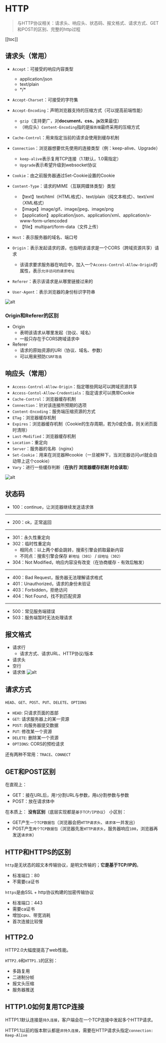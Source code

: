 # HTTP
> 与HTTP协议相关：请求头、响应头、状态码、报文格式、请求方式、GET和POST的区别、完整的http过程

[[toc]]

## 请求头（常用）
 - `Accept`：可接受的响应内容类型
    - application/json
    - text/plain
    - \*/\*
 - `Accept-Charset`：可接受的字符集
 - `Accept-Encoding`：声明浏览器支持的压缩方式（可以提高前端性能）
    - `gzip`（支持更广，对**document、css、js**效果最佳）
    - （响应头）`Content-Encoding`指的是`服务端`最终采用的压缩方式
 
 - `Cache-Control`：用来指定当前的请求会使用到缓存机制
 - `Connection`：浏览器想要优先使用的连接类型（例：keep-alive、Upgrade）
    - `keep-alive`表示复用TCP连接（1.1默认，1.0需指定）
    - `Upgrade`表示希望升级到websocket协议
 - `Cookie`：由之前服务器通过Set-Cookie设置的Cookie
 - `Content-Type`：请求的MIME（互联网媒体类型）类型
    - 【text】text/html（HTML格式）、text/plain（纯文本格式）、text/xml（XML格式）
    - 【image】image/gif、image/jpeg、image/png
    - 【application】application/json、application/xml、application/x-www-form-urlencoded
    - 【file】multipart/form-data（文件上传）
 - `Host`：表示服务器的域名、端口号
 - `Origin`：表示发起请求的源，也指明该请求是一个CORS（跨域资源共享）请求
    - 该请求要求服务器在响应中，加入一个`Access-Control-Allow-Origin`的属性，表示`允许访问的请求地址`
 - `Referer`：表示该请求是从哪里链接过来的
 - `User-Agent`：表示浏览器的身份标识字符串

![alt](./img/HTTP-2.png)

### Origin和Referer的区别
  - Origin
    - 表明该请求从哪里发起（协议、域名）
    - 一般只存在于CORS跨域请求中
  - Referer
    - 请求的原始资源的URI（协议、域名、参数）
    - 可以用来预防`CSRF攻击`

## 响应头（常用）
 - `Access-Control-Allow-Origin`：指定哪些网站可以跨域资源共享
 - `Access-Contol-Allow-Credentials`：指定请求可以携带Cookie
 - `Cache-Control`：浏览器缓存机制
 - `Connection`：针对该连接所预期的选项
 - `Content-Encoding`：服务端压缩资源的方式
 - `ETag`：浏览器缓存机制
 - `Expires`：浏览器缓存机制（Cookie的生存周期，若为0或负值，则关闭页面时清除）
 - `Last-Modified`：浏览器缓存机制
 - `Location`：重定向
 - `Server`：服务器的名称（nginx）
 - `Set-Cookie`：用来在浏览器种cookie（一旦被种下，当浏览器访问url就会自动带上这个cookie）
 - `Vary`：进行一些缓存判断（**在执行 浏览器缓存机制 时会读取**）

![alt](./img/HTTP-3.png)

## 状态码
 - 100：continue，让浏览器继续发送请求体
----
 - 200：ok，正常返回
----
 - 301：永久性重定向
 - 302：临时性重定向
    - 相同点：以上两个都会跳转，搜索引擎会抓取最新内容
    - 不同点：搜索引擎会保存 `新地址（301）` / `旧地址（302）`
 - 304：Not Modified，响应内容没有改变（在协商缓存 - 有效后触发）
----
 - 400：Bad Request，服务器无法理解请求格式
 - 401：Unauthorized，请求的身份未验证
 - 403：Forbidden，拒绝访问
 - 404：Not Found，找不到匹配资源
----
 - 500：常见服务端错误
 - 503：服务端暂时无法处理请求

## 报文格式
 - 请求行
   - 请求方式、请求URL、HTTP协议/版本
 - 请求头
 - 空行
 - 请求体
![alt](./img/HTTP-1.png)

## 请求方式
 `HEAD`、`GET`、`POST`、`PUT`、`DELETE`、`OPTIONS`

 - `HEAD`: 只请求页面的首部
 - `GET`: 请求服务器上的某一资源
 - `POST`: 向服务器提交数据
 - `PUT`: 修改某一个资源
 - `DELETE`: 删除某一个资源
 - `OPTIONS`: CORS的预检请求

 还有两种不常用：`TRACE`、`CONNECT`

## GET和POST区别
 在直观上：
   - GET：接在URL后，用`?`分割URL与参数，用`&`分割参数与参数
   - POST：放在请求体中

 在本质上：
   **没有区别**（底层实现都是`基于TCP/IP协议`）
   小区别：
   - GET产生`一个TCP数据包`（浏览器会把`HTTP请求头`、`请求体`一并发出）
   - POST产生`两个TCP数据包`（浏览器先发`HTTP请求头`，服务器响应`100`，浏览器再发送`请求体`）

## HTTP和HTTPS的区别
 `http`是无状态的超文本传输协议，是明文传输的；**它是基于TCP/IP的**。
  - 标准端口：80
  - 不需要ca证书

 `https`是由SSL + http协议构建的加密传输协议
  - 标准端口：443
  - 需要ca证书
  - 增加cpu、带宽消耗
  - 首次连接比较慢


## HTTP2.0
 HTTP2.0大幅度提高了web性能。

 `HTTP2.0`和`HTTP1.1`的区别：
  - 多路复用
  - 二进制分帧
  - 报文头压缩
  - 服务器推送

## HTTP1.0如何复用TCP连接
 HTTP1.1默认连接是`持久连接`，客户端会在一个TCP连接中发起多个HTTP请求。

 HTTP1.1以前的版本默认都是`非持久连接`，需要在HTTP请求头指定`connection: Keep-Alive`
